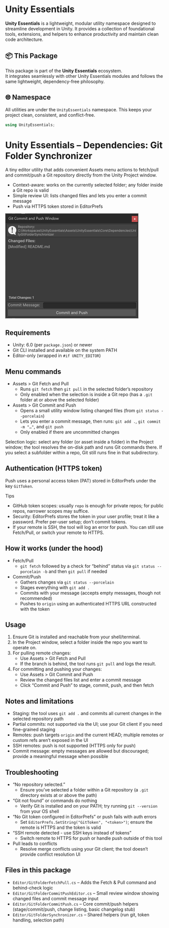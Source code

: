 # Unity Essentials

**Unity Essentials** is a lightweight, modular utility namespace designed to streamline development in Unity. 
It provides a collection of foundational tools, extensions, and helpers to enhance productivity and maintain clean code architecture.

## 📦 This Package

This package is part of the **Unity Essentials** ecosystem.  
It integrates seamlessly with other Unity Essentials modules and follows the same lightweight, dependency-free philosophy.

## 🌐 Namespace

All utilities are under the `UnityEssentials` namespace. This keeps your project clean, consistent, and conflict-free.

```csharp
using UnityEssentials;
```

# Unity Essentials – Dependencies: Git Folder Synchronizer

A tiny editor utility that adds convenient Assets menu actions to fetch/pull and commit/push a Git repository directly from the Unity Project window.

- Context-aware: works on the currently selected folder; any folder inside a Git repo is valid
- Simple review UI: lists changed files and lets you enter a commit message
- Push via HTTPS token stored in EditorPrefs

![screenshot](Documentation/{8B095D46-B66A-4B84-B980-08436A4E047E}.png)

## Requirements
- Unity: 6.0 (per `package.json`) or newer
- Git CLI installed and available on the system PATH
- Editor-only (wrapped in `#if UNITY_EDITOR`)

## Menu commands
- Assets > Git Fetch and Pull
  - Runs `git fetch` then `git pull` in the selected folder’s repository
  - Only enabled when the selection is inside a Git repo (has a `.git` folder at or above the selected folder)
- Assets > Git Commit and Push
  - Opens a small utility window listing changed files (from `git status --porcelain`)
  - Lets you enter a commit message, then runs: `git add .`, `git commit -m "…"`, and `git push`
  - Only enabled if there are uncommitted changes

Selection logic: select any folder (or asset inside a folder) in the Project window; the tool resolves the on-disk path and runs Git commands there. If you select a subfolder within a repo, Git still runs fine in that subdirectory.

## Authentication (HTTPS token)
Push uses a personal access token (PAT) stored in EditorPrefs under the key `GitToken`.

Tips
- GitHub token scopes: usually `repo` is enough for private repos; for public repos, narrower scopes may suffice.
- Security: EditorPrefs stores the token in your user profile; treat it like a password. Prefer per-user setup; don’t commit tokens.
- If your remote is SSH, the tool will log an error for push. You can still use Fetch/Pull, or switch your remote to HTTPS.

## How it works (under the hood)
- Fetch/Pull
  - `git fetch` followed by a check for “behind” status via `git status --porcelain -b` and then `git pull` if needed
- Commit/Push
  - Gathers changes via `git status --porcelain`
  - Stages everything with `git add .`
  - Commits with your message (accepts empty messages, though not recommended)
  - Pushes to `origin` using an authenticated HTTPS URL constructed with the token

## Usage
1) Ensure Git is installed and reachable from your shell/terminal.
2) In the Project window, select a folder inside the repo you want to operate on.
3) For pulling remote changes:
   - Use Assets > Git Fetch and Pull
   - If the branch is behind, the tool runs `git pull` and logs the result.
4) For committing and pushing your changes:
   - Use Assets > Git Commit and Push
   - Review the changed files list and enter a commit message
   - Click “Commit and Push” to stage, commit, push, and then fetch

## Notes and limitations
- Staging: the tool uses `git add .` and commits all current changes in the selected repository path
- Partial commits: not supported via the UI; use your Git client if you need fine-grained staging
- Remotes: push targets `origin` and the current HEAD; multiple remotes or custom refs aren’t exposed in the UI
- SSH remotes: push is not supported (HTTPS only for push)
- Commit message: empty messages are allowed but discouraged; provide a meaningful message when possible

## Troubleshooting
- “No repository selected.”
  - Ensure you’ve selected a folder within a Git repository (a `.git` directory exists at or above the path)
- “Git not found” or commands do nothing
  - Verify Git is installed and on your PATH; try running `git --version` from your OS shell
- “No Git token configured in EditorPrefs” or push fails with auth errors
  - Set `EditorPrefs.SetString("GitToken", "<token>")`; ensure the remote is HTTPS and the token is valid
- “SSH remote detected - use SSH keys instead of tokens”
  - Switch remote to HTTPS for push or handle push outside of this tool
- Pull leads to conflicts
  - Resolve merge conflicts using your Git client; the tool doesn’t provide conflict resolution UI

## Files in this package
- `Editor/GitFolderFetchPull.cs` – Adds the Fetch & Pull command and behind-check logic
- `Editor/GitFolderCommitPushEditor.cs` – Small review window showing changed files and commit message input
- `Editor/GitFolderCommitPush.cs` – Core commit/push helpers (stage/commit/push, change listing, basic changelog stub)
- `Editor/GitFolderSynchronizer.cs` – Shared helpers (run git, token handling, selection path)
